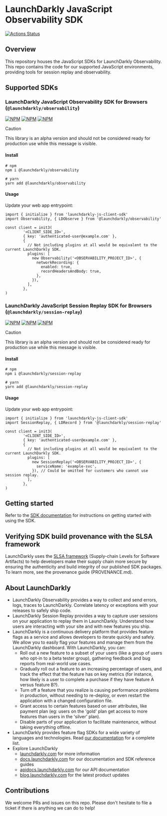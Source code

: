 # LaunchDarkly JavaScript Observability SDK

[![Actions Status][o11y-sdk-ci-badge]][o11y-sdk-ci]

## Overview

This repository houses the JavaScript SDKs for LaunchDarkly Observability. This repo contains the code for our supported JavaScript environments, providing tools for session replay and observability.

## Supported SDKs

### LaunchDarkly JavaScript Observability SDK for Browsers (`@launchdarkly/observability`)

[![NPM][o11y-sdk-npm-badge]][o11y-sdk-npm-link]
[![NPM][o11y-sdk-dm-badge]][o11y-sdk-npm-link]
[![NPM][o11y-sdk-dt-badge]][o11y-sdk-npm-link]

> [!CAUTION]
> This library is an alpha version and should not be considered ready for production use while this message is visible.

#### Install

```shell
# npm
npm i @launchdarkly/observability

# yarn
yarn add @launchdarkly/observability
```

#### Usage

Update your web app entrypoint:
```tsx
import { initialize } from 'launchdarkly-js-client-sdk'
import Observability, { LDObserve } from '@launchdarkly/observability'

const client = init3(
        '<CLIENT_SIDE_ID>',
        { key: 'authenticated-user@example.com' },
        {
          // Not including plugins at all would be equivalent to the current LaunchDarkly SDK.
          plugins: [
            new Observability('<OBSERVABILITY_PROJECT_ID>', {
              networkRecording: {
                enabled: true,
                recordHeadersAndBody: true,
              },
            }),
          ],
        },
)
```

### LaunchDarkly JavaScript Session Replay SDK for Browsers (`@launchdarkly/session-replay`)

[![NPM][session-replay-sdk-npm-badge]][session-replay-sdk-npm-link]
[![NPM][session-replay-sdk-dm-badge]][session-replay-sdk-npm-link]
[![NPM][session-replay-sdk-dt-badge]][session-replay-sdk-npm-link]

> [!CAUTION]
> This library is an alpha version and should not be considered ready for production use while this message is visible.

#### Install

```shell
# npm
npm i @launchdarkly/session-replay

# yarn
yarn add @launchdarkly/session-replay
```

#### Usage

Update your web app entrypoint:
```tsx
import { initialize } from 'launchdarkly-js-client-sdk'
import SessionReplay, { LDRecord } from '@launchdarkly/session-replay'

const client = init3(
        '<CLIENT_SIDE_ID>',
        { key: 'authenticated-user@example.com' },
        {
          // Not including plugins at all would be equivalent to the current LaunchDarkly SDK.
          plugins: [
            new SessionReplay('<OBSERVABILITY_PROJECT_ID>', {
              serviceName: 'example-svc',
            }), // Could be omitted for customers who cannot use session replay.
          ],
        },
)
```

## Getting started

Refer to the [SDK documentation](https://docs.launchdarkly.com/sdk/client-side/javascript#getting-started) for instructions on getting started with using the SDK.

## Verifying SDK build provenance with the SLSA framework

LaunchDarkly uses the [SLSA framework](https://slsa.dev/spec/v1.0/about) (Supply-chain Levels for Software Artifacts) to help developers make their supply chain more secure by ensuring the authenticity and build integrity of our published SDK packages. To learn more, see the provenance guide (PROVENANCE.md).

## About LaunchDarkly

- LaunchDarkly Observability provides a way to collect and send errors, logs, traces to LaunchDarkly. Correlate latency or exceptions with your releases to safely ship code.
- LaunchDarkly Session Replay provides a way to capture user sessions on your application to replay them in LaunchDarkly. Understand how users are interacting with your site and with new features you ship.
- LaunchDarkly is a continuous delivery platform that provides feature flags as a service and allows developers to iterate quickly and safely. We allow you to easily flag your features and manage them from the LaunchDarkly dashboard. With LaunchDarkly, you can:
    - Roll out a new feature to a subset of your users (like a group of users who opt-in to a beta tester group), gathering feedback and bug reports from real-world use cases.
    - Gradually roll out a feature to an increasing percentage of users, and track the effect that the feature has on key metrics (for instance, how likely is a user to complete a purchase if they have feature A versus feature B?).
    - Turn off a feature that you realize is causing performance problems in production, without needing to re-deploy, or even restart the application with a changed configuration file.
    - Grant access to certain features based on user attributes, like payment plan (eg: users on the 'gold' plan get access to more features than users in the 'silver' plan).
    - Disable parts of your application to facilitate maintenance, without taking everything offline.
- LaunchDarkly provides feature flag SDKs for a wide variety of languages and technologies. Read [our documentation](https://docs.launchdarkly.com/sdk) for a complete list.
- Explore LaunchDarkly
    - [launchdarkly.com](https://www.launchdarkly.com/ 'LaunchDarkly Main Website') for more information
    - [docs.launchdarkly.com](https://docs.launchdarkly.com/ 'LaunchDarkly Documentation') for our documentation and SDK reference guides
    - [apidocs.launchdarkly.com](https://apidocs.launchdarkly.com/ 'LaunchDarkly API Documentation') for our API documentation
    - [blog.launchdarkly.com](https://blog.launchdarkly.com/ 'LaunchDarkly Blog Documentation') for the latest product updates

## Contributions

We welcome PRs and issues on this repo. Please don't hesitate to file a ticket if there is anything we can do to help!

[o11y-sdk-ci-badge]: https://github.com/launchdarkly/observability-sdk/actions/workflows/turbo.yml/badge.svg
[o11y-sdk-ci]: https://github.com/launchdarkly/observability-sdk/actions/workflows/turbo.yml
[o11y-sdk-npm-badge]: https://img.shields.io/npm/v/@launchdarkly/observability.svg?style=flat-square
[o11y-sdk-npm-link]: https://www.npmjs.com/package/@launchdarkly/observability
[o11y-sdk-dm-badge]: https://img.shields.io/npm/dm/@launchdarkly/observability.svg?style=flat-square
[o11y-sdk-dt-badge]: https://img.shields.io/npm/dt/@launchdarkly/observability.svg?style=flat-square
[session-replay-sdk-npm-badge]: https://img.shields.io/npm/v/@launchdarkly/session-replay.svg?style=flat-square
[session-replay-sdk-npm-link]: https://www.npmjs.com/package/@launchdarkly/session-replay
[session-replay-sdk-dm-badge]: https://img.shields.io/npm/dm/@launchdarkly/session-replay.svg?style=flat-square
[session-replay-sdk-dt-badge]: https://img.shields.io/npm/dt/@launchdarkly/session-replay.svg?style=flat-square

